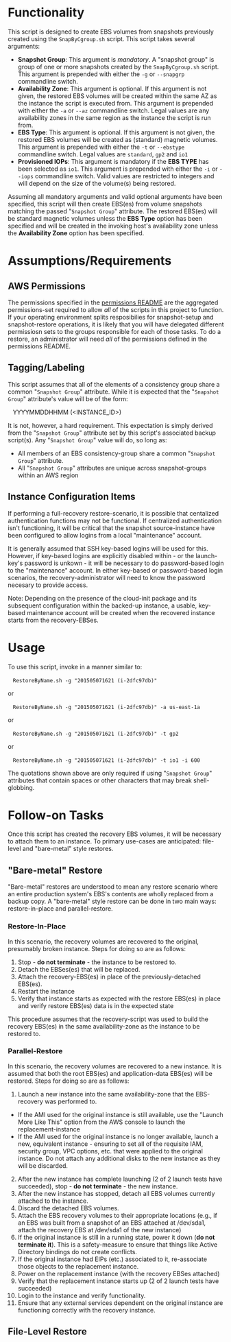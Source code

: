 # Functionality
This script is designed to create EBS volumes from snapshots previously created using the `SnapByCgroup.sh` script. This script takes several arguments:

- **Snapshot Group**: This argument is *mandatory*. A "snapshot group" is group of one or more snapshots created by the `SnapByCgroup.sh` script. This argument is prepended with either the `-g` or `--snapgrp` commandline switch.
- **Availability Zone**: This argument is optional. If this argument is not given, the restored EBS volumes will be created within the same AZ as the instance the script is executed from. This argument is prepended with either the `-a` or `--az` commandline switch. Legal values are any availability zones in the same region as the instance the script is run from.
- **EBS Type**: This argument is optional. If this argument is not given, the restored EBS volumes will be created as (standard) magnetic volumes. This argument is prepended with either the `-t` or `--ebstype` commandline switch. Legal values are `standard`, `gp2` and `io1`
- **Provisioned IOPs**: This argument is mandatory if the **EBS TYPE** has been selected as `io1`. This argument is prepended with either the `-i` or `--iops` commandline switch. Valid values are restricted to integers and will depend on the size of the volume(s) being restored.

Assuming all mandatory arguments and valid optional arguments have been specified, this script will then create EBS(es) from volume snapshots matching the passed "`Snapshot Group`" attribute. The restored EBS(es) will be standard magnetic volumes unless the **EBS Type** option has been specified and will be created in the invoking host's availability zone unless the **Availability Zone** option has been specified.

# Assumptions/Requirements
## AWS Permissions
The permissions specified in the [permissions README](README_AWSpermissions.md) are the aggregated permissions-set required to allow *all* of the scripts in this project to function. If your operating environment splits resposibilies for snapshot-setup and snapshot-restore operations, it is likely that you will have delegated different permissiosn sets to the groups responsible for each of those tasks. To do a restore, an administrator will need *all* of the permissions defined in the permissions README.
## Tagging/Labeling
This script assumes that all of the elements of a consistency group share a common "`Snapshot Group`" attribute. While it is expected that the "`Snapshot Group`" attribute's value will be of the form:

&nbsp;&nbsp;&nbsp;YYYYMMDDHHMM (&lt;INSTANCE_ID&gt;)

It is not, however, a hard requirement. This expectation is simply derived from the "`Snapshot Group`" attribute set by this script's associated backup script(s). Any "`Snapshot Group`" value will do, so long as:
- All members of an EBS consistency-group share a common "`Snapshot Group`" attribute.
- All "`Snapshot Group`" attributes are unique across snapshot-groups within an AWS region

## Instance Configuration Items
If performing a full-recovery restore-scenario, it is possible that centalized authentication functions may not be functional. If centralized authentication isn't functioning, it will be critical that the snapshot source-instance have been configured to allow logins from a local "maintenance" account.

It is generally assumed that SSH key-based logins will be used for this. However, if key-based logins are explicitly disabled within - or the launch-key's password is unkown - it will be necessary to do password-based login to the "maintenance" account. In either key-based or password-based login scenarios, the recovery-administrator will need to know the password necesary to provide access.

Note: Depending on the presence of the cloud-init package and its subsequent configuration within the backed-up instance, a usable, key-based maintenance account will be created when the recovered instance starts from the recovery-EBSes.

# Usage
To use this script, invoke in a manner similar to:

&nbsp;&nbsp;&nbsp;`RestoreByName.sh -g "201505071621 (i-2dfc97db)"`

or

&nbsp;&nbsp;&nbsp;`RestoreByName.sh -g "201505071621 (i-2dfc97db)" -a us-east-1a`

or

&nbsp;&nbsp;&nbsp;`RestoreByName.sh -g "201505071621 (i-2dfc97db)" -t gp2`

or

&nbsp;&nbsp;&nbsp;`RestoreByName.sh -g "201505071621 (i-2dfc97db)" -t io1 -i 600`

The quotations shown above are only required if using "`Snapshot Group`" attributes that contain spaces or other characters that may break shell-globbing.

# Follow-on Tasks
Once this script has created the recovery EBS volumes, it will be necessary to attach them to an instance. To primary use-cases are anticipated: file-level and "bare-metal" style restores.

## "Bare-metal" Restore
"Bare-metal" restores are understood to mean any restore scenario where an entire production system's EBS's contents are wholly replaced from a backup copy. A "bare-metal" style restore can be done in two main ways: restore-in-place and parallel-restore.
### Restore-In-Place
In this scenario, the recovery volumes are recovered to the original, presumably broken instance. Steps for doing so are as follows:

1. Stop - **do not terminate** - the instance to be restored to.
2. Detach the EBSes(es) that will be replaced.
3. Attach the recovery-EBS(es) in place of the previously-detached EBS(es).
4. Restart the instance
5. Verify that instance starts as expected with the restore EBS(es) in place and verify restore EBS(es) data is in the expected state

This procedure assumes that the recovery-script was used to build the recovery EBS(es) in the same availability-zone as the instance to be restored to.
### Parallel-Restore
In this scenario, the recovery volumes are recovered to a new instance. It is assumed that both the root EBS(es) and application-data EBS(es) will be restored. Steps for doing so are as follows:

1. Launch a new instance into the same availability-zone that the EBS-recovery was performed to.
  - If the AMI used for the original instance is still available, use the "Launch More Like This" option from the AWS console to launch the replacement-instance
  - If the AMI used for the original instance is no longer available, launch a new, equivalent instance - ensuring to set all of the requisite IAM, security group, VPC options, etc. that were applied to the original instance. Do not attach any additional disks to the new instance as they will be discarded.
2. After the new instance has complete launching (2 of 2 launch tests have succeeded), stop - **do not terminate** - the new instance.
3. After the new instance has stopped, detach all EBS volumes currently attached to the instance.
4. Discard the detached EBS volumes.
5. Attach the EBS recovery volumes to their appropriate locations (e.g., if an EBS was built from a snapshot of an EBS attached at /dev/sda1, attach the recovery EBS at /dev/sda1 of the new instance)
6. If the original instance is still in a running state, power it down (**do not terminate it**). This is a safety-measure to ensure that things like Active Directory bindings do not create conflicts.
7. If the original instance had EIPs (etc.) associated to it, re-associate those objects to the replacement instance.
8. Power on the replacement instance (with the recovery EBSes attached)
9. Verify that the replacement instance starts up (2 of 2 launch tests have succeeded)
10. Login to the instance and verify functionality.
11. Ensure that any external services dependent on the original instance are functioning correctly with the recovery instance.

## File-Level Restore
